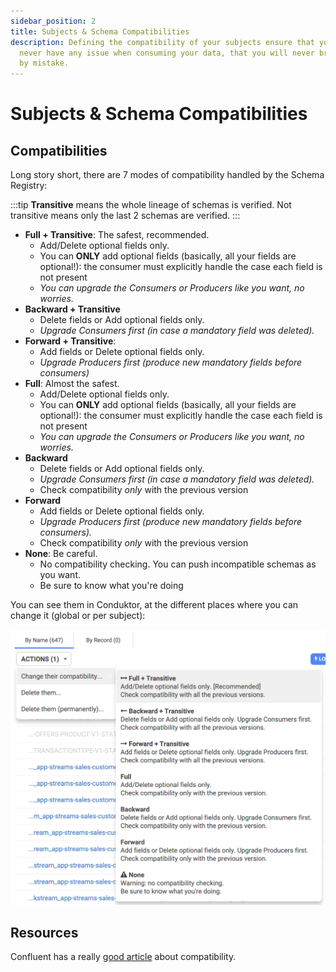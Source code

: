 ```yaml
---
sidebar_position: 2
title: Subjects & Schema Compatibilities
description: Defining the compatibility of your subjects ensure that your consumer will
  never have any issue when consuming your data, that you will never break them
  by mistake.
---
```


# Subjects & Schema Compatibilities

## Compatibilities

Long story short, there are 7 modes of compatibility handled by the Schema Registry:

:::tip
**Transitive** means the whole lineage of schemas is verified. Not transitive means
only the last 2 schemas are verified.
:::

- **Full + Transitive**: The safest, recommended.
  - Add/Delete optional fields only.
  - You can **ONLY** add optional fields \(basically, all your fields are optional!\): the consumer must explicitly handle the case each field is not present
  - _You can upgrade the Consumers or Producers like you want, no worries._
- **Backward + Transitive**
  - Delete fields or Add optional fields only.
  - _Upgrade Consumers first \(in case a mandatory field was deleted\)._
- **Forward + Transitive**:
  - Add fields or Delete optional fields only.
  - _Upgrade Producers first \(produce new mandatory fields before consumers\)_
- **Full**: Almost the safest.
  - Add/Delete optional fields only.
  - You can **ONLY** add optional fields \(basically, all your fields are optional!\): the consumer must explicitly handle the case each field is not present
  - _You can upgrade the Consumers or Producers like you want, no worries._
- **Backward**
  - Delete fields or Add optional fields only.
  - _Upgrade Consumers first \(in case a mandatory field was deleted\)._
  - Check compatibility _only_ with the previous version
- **Forward**
  - Add fields or Delete optional fields only.
  - _Upgrade Producers first \(produce new mandatory fields before consumers\)._
  - Check compatibility _only_ with the previous version
- **None**: Be careful.
  - No compatibility checking. You can push incompatible schemas as you want.
  - Be sure to know what you're doing

You can see them in Conduktor, at the different places where you can change it \(global or per subject\):

![](../../assets/screenshot-2021-02-01-at-16.59.31.png)

## Resources

Confluent has a really [good article](https://docs.confluent.io/current/schema-registry/avro.html) about compatibility.
